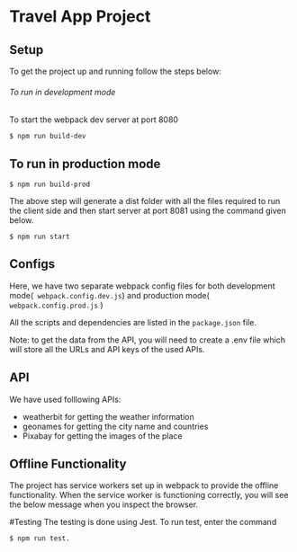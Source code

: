 # Travel App Project
## Setup
To get the project up and running follow the steps below:

###### To run in development mode
To start the webpack dev server at port 8080

`$ npm run build-dev`

## To run in production mode
`$ npm run build-prod`

The above step will generate a dist folder with all the files required to run the client side and then start server at port 8081 using the command given below.

`$ npm run start `

 ## Configs
Here, we have two separate webpack config files for both development mode(` webpack.config.dev.js`) and production mode( `webpack.config.prod.js` )

All the scripts and dependencies are listed in the `package.json` file.

Note: to get the data from the API, you will need to create a .env file which will store all the URLs and API keys of the used APIs.

## API
We have used folllowing APIs:

- weatherbit for getting the weather information
- geonames for getting the city name and countries 
- Pixabay for getting the images of the place

## Offline Functionality
The project has service workers set up in webpack to provide the offline functionality. When the service worker is functioning correctly, you will see the below message when you inspect the browser.

#Testing
The testing is done using Jest. To run test, enter the command

`$ npm run test. `
